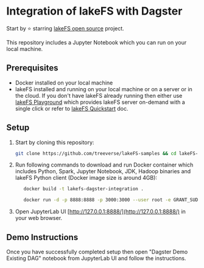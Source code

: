 # Integration of lakeFS with Dagster

Start by ⭐️ starring [lakeFS open source](https://go.lakefs.io/oreilly-course) project.

This repository includes a Jupyter Notebook which you can run on your local machine.

## Prerequisites
* Docker installed on your local machine
* lakeFS installed and running on your local machine or on a server or in the cloud. If you don't have lakeFS already running then either use [lakeFS Playground](https://demo.lakefs.io/) which provides lakeFS server on-demand with a single click or refer to [lakeFS Quickstart](https://docs.lakefs.io/quickstart/) doc.

## Setup

1. Start by cloning this repository:

   ```bash
   git clone https://github.com/treeverse/lakeFS-samples && cd lakeFS-samples/19-dagster-integration
   ```

2. Run following commands to download and run Docker container which includes Python, Spark, Jupyter Notebook, JDK, Hadoop binaries and lakeFS Python client (Docker image size is around 4GB):

   ```bash
      docker build -t lakefs-dagster-integration .

      docker run -d -p 8888:8888 -p 3000:3000 --user root -e GRANT_SUDO=yes -v $PWD:/home/jovyan -v $PWD/jupyter_notebook_config.py:/home/jovyan/.jupyter/jupyter_notebook_config.py --name lakefs-dagster-integration lakefs-dagster-integration
   ```

3. Open JupyterLab UI [http://127.0.0.1:8888/](http://127.0.0.1:8888/) in your web browser.

## Demo Instructions

Once you have successfully completed setup then open "Dagster Demo Existing DAG" notebook from JupyterLab UI and follow the instructions.


